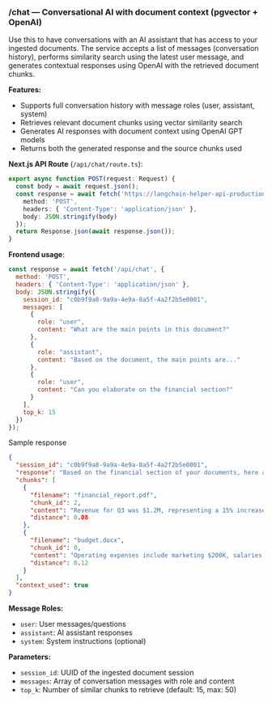 ### /chat — Conversational AI with document context (pgvector + OpenAI)

Use this to have conversations with an AI assistant that has access to your ingested documents. The service accepts a list of messages (conversation history), performs similarity search using the latest user message, and generates contextual responses using OpenAI with the retrieved document chunks.

**Features:**
- Supports full conversation history with message roles (user, assistant, system)
- Retrieves relevant document chunks using vector similarity search
- Generates AI responses with document context using OpenAI GPT models
- Returns both the generated response and the source chunks used

**Next.js API Route** (`/api/chat/route.ts`):
```typescript
export async function POST(request: Request) {
  const body = await request.json();
  const response = await fetch('https://langchain-helper-api-production.up.railway.app/chat', {
    method: 'POST',
    headers: { 'Content-Type': 'application/json' },
    body: JSON.stringify(body)
  });
  return Response.json(await response.json());
}
```

**Frontend usage**:
```javascript
const response = await fetch('/api/chat', {
  method: 'POST',
  headers: { 'Content-Type': 'application/json' },
  body: JSON.stringify({
    session_id: "c0b9f9a8-9a9a-4e9a-8a5f-4a2f2b5e0001",
    messages: [
      {
        role: "user", 
        content: "What are the main points in this document?"
      },
      {
        role: "assistant", 
        content: "Based on the document, the main points are..."
      },
      {
        role: "user", 
        content: "Can you elaborate on the financial section?"
      }
    ],
    top_k: 15
  })
});
```

Sample response
```json
{
  "session_id": "c0b9f9a8-9a9a-4e9a-8a5f-4a2f2b5e0001",
  "response": "Based on the financial section of your documents, here are the key details...",
  "chunks": [
    {
      "filename": "financial_report.pdf", 
      "chunk_id": 2, 
      "content": "Revenue for Q3 was $1.2M, representing a 15% increase...", 
      "distance": 0.08
    },
    {
      "filename": "budget.docx", 
      "chunk_id": 0, 
      "content": "Operating expenses include marketing $200K, salaries $800K...", 
      "distance": 0.12
    }
  ],
  "context_used": true
}
```

**Message Roles:**
- `user`: User messages/questions
- `assistant`: AI assistant responses  
- `system`: System instructions (optional)

**Parameters:**
- `session_id`: UUID of the ingested document session
- `messages`: Array of conversation messages with role and content
- `top_k`: Number of similar chunks to retrieve (default: 15, max: 50)


